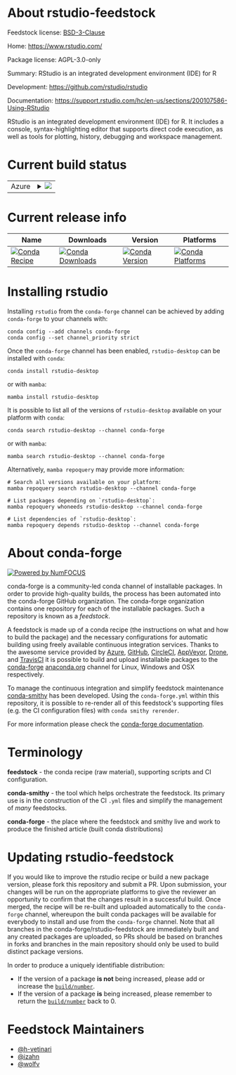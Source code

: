 About rstudio-feedstock
=======================

Feedstock license: [BSD-3-Clause](https://github.com/conda-forge/rstudio-feedstock/blob/main/LICENSE.txt)

Home: https://www.rstudio.com/

Package license: AGPL-3.0-only

Summary: RStudio is an integrated development environment (IDE) for R

Development: https://github.com/rstudio/rstudio

Documentation: https://support.rstudio.com/hc/en-us/sections/200107586-Using-RStudio

RStudio is an integrated development environment (IDE)
for R. It includes a console, syntax-highlighting
editor that supports direct code execution, as well
as tools for plotting, history, debugging and
workspace management.


Current build status
====================


<table>
    
  <tr>
    <td>Azure</td>
    <td>
      <details>
        <summary>
          <a href="https://dev.azure.com/conda-forge/feedstock-builds/_build/latest?definitionId=16220&branchName=main">
            <img src="https://dev.azure.com/conda-forge/feedstock-builds/_apis/build/status/rstudio-feedstock?branchName=main">
          </a>
        </summary>
        <table>
          <thead><tr><th>Variant</th><th>Status</th></tr></thead>
          <tbody><tr>
              <td>linux_64_r_base4.2</td>
              <td>
                <a href="https://dev.azure.com/conda-forge/feedstock-builds/_build/latest?definitionId=16220&branchName=main">
                  <img src="https://dev.azure.com/conda-forge/feedstock-builds/_apis/build/status/rstudio-feedstock?branchName=main&jobName=linux&configuration=linux%20linux_64_r_base4.2" alt="variant">
                </a>
              </td>
            </tr><tr>
              <td>linux_64_r_base4.3</td>
              <td>
                <a href="https://dev.azure.com/conda-forge/feedstock-builds/_build/latest?definitionId=16220&branchName=main">
                  <img src="https://dev.azure.com/conda-forge/feedstock-builds/_apis/build/status/rstudio-feedstock?branchName=main&jobName=linux&configuration=linux%20linux_64_r_base4.3" alt="variant">
                </a>
              </td>
            </tr><tr>
              <td>osx_64_r_base4.2</td>
              <td>
                <a href="https://dev.azure.com/conda-forge/feedstock-builds/_build/latest?definitionId=16220&branchName=main">
                  <img src="https://dev.azure.com/conda-forge/feedstock-builds/_apis/build/status/rstudio-feedstock?branchName=main&jobName=osx&configuration=osx%20osx_64_r_base4.2" alt="variant">
                </a>
              </td>
            </tr><tr>
              <td>osx_64_r_base4.3</td>
              <td>
                <a href="https://dev.azure.com/conda-forge/feedstock-builds/_build/latest?definitionId=16220&branchName=main">
                  <img src="https://dev.azure.com/conda-forge/feedstock-builds/_apis/build/status/rstudio-feedstock?branchName=main&jobName=osx&configuration=osx%20osx_64_r_base4.3" alt="variant">
                </a>
              </td>
            </tr>
          </tbody>
        </table>
      </details>
    </td>
  </tr>
</table>

Current release info
====================

| Name | Downloads | Version | Platforms |
| --- | --- | --- | --- |
| [![Conda Recipe](https://img.shields.io/badge/recipe-rstudio--desktop-green.svg)](https://anaconda.org/conda-forge/rstudio-desktop) | [![Conda Downloads](https://img.shields.io/conda/dn/conda-forge/rstudio-desktop.svg)](https://anaconda.org/conda-forge/rstudio-desktop) | [![Conda Version](https://img.shields.io/conda/vn/conda-forge/rstudio-desktop.svg)](https://anaconda.org/conda-forge/rstudio-desktop) | [![Conda Platforms](https://img.shields.io/conda/pn/conda-forge/rstudio-desktop.svg)](https://anaconda.org/conda-forge/rstudio-desktop) |

Installing rstudio
==================

Installing `rstudio` from the `conda-forge` channel can be achieved by adding `conda-forge` to your channels with:

```
conda config --add channels conda-forge
conda config --set channel_priority strict
```

Once the `conda-forge` channel has been enabled, `rstudio-desktop` can be installed with `conda`:

```
conda install rstudio-desktop
```

or with `mamba`:

```
mamba install rstudio-desktop
```

It is possible to list all of the versions of `rstudio-desktop` available on your platform with `conda`:

```
conda search rstudio-desktop --channel conda-forge
```

or with `mamba`:

```
mamba search rstudio-desktop --channel conda-forge
```

Alternatively, `mamba repoquery` may provide more information:

```
# Search all versions available on your platform:
mamba repoquery search rstudio-desktop --channel conda-forge

# List packages depending on `rstudio-desktop`:
mamba repoquery whoneeds rstudio-desktop --channel conda-forge

# List dependencies of `rstudio-desktop`:
mamba repoquery depends rstudio-desktop --channel conda-forge
```


About conda-forge
=================

[![Powered by
NumFOCUS](https://img.shields.io/badge/powered%20by-NumFOCUS-orange.svg?style=flat&colorA=E1523D&colorB=007D8A)](https://numfocus.org)

conda-forge is a community-led conda channel of installable packages.
In order to provide high-quality builds, the process has been automated into the
conda-forge GitHub organization. The conda-forge organization contains one repository
for each of the installable packages. Such a repository is known as a *feedstock*.

A feedstock is made up of a conda recipe (the instructions on what and how to build
the package) and the necessary configurations for automatic building using freely
available continuous integration services. Thanks to the awesome service provided by
[Azure](https://azure.microsoft.com/en-us/services/devops/), [GitHub](https://github.com/),
[CircleCI](https://circleci.com/), [AppVeyor](https://www.appveyor.com/),
[Drone](https://cloud.drone.io/welcome), and [TravisCI](https://travis-ci.com/)
it is possible to build and upload installable packages to the
[conda-forge](https://anaconda.org/conda-forge) [anaconda.org](https://anaconda.org/)
channel for Linux, Windows and OSX respectively.

To manage the continuous integration and simplify feedstock maintenance
[conda-smithy](https://github.com/conda-forge/conda-smithy) has been developed.
Using the ``conda-forge.yml`` within this repository, it is possible to re-render all of
this feedstock's supporting files (e.g. the CI configuration files) with ``conda smithy rerender``.

For more information please check the [conda-forge documentation](https://conda-forge.org/docs/).

Terminology
===========

**feedstock** - the conda recipe (raw material), supporting scripts and CI configuration.

**conda-smithy** - the tool which helps orchestrate the feedstock.
                   Its primary use is in the construction of the CI ``.yml`` files
                   and simplify the management of *many* feedstocks.

**conda-forge** - the place where the feedstock and smithy live and work to
                  produce the finished article (built conda distributions)


Updating rstudio-feedstock
==========================

If you would like to improve the rstudio recipe or build a new
package version, please fork this repository and submit a PR. Upon submission,
your changes will be run on the appropriate platforms to give the reviewer an
opportunity to confirm that the changes result in a successful build. Once
merged, the recipe will be re-built and uploaded automatically to the
`conda-forge` channel, whereupon the built conda packages will be available for
everybody to install and use from the `conda-forge` channel.
Note that all branches in the conda-forge/rstudio-feedstock are
immediately built and any created packages are uploaded, so PRs should be based
on branches in forks and branches in the main repository should only be used to
build distinct package versions.

In order to produce a uniquely identifiable distribution:
 * If the version of a package **is not** being increased, please add or increase
   the [``build/number``](https://docs.conda.io/projects/conda-build/en/latest/resources/define-metadata.html#build-number-and-string).
 * If the version of a package **is** being increased, please remember to return
   the [``build/number``](https://docs.conda.io/projects/conda-build/en/latest/resources/define-metadata.html#build-number-and-string)
   back to 0.

Feedstock Maintainers
=====================

* [@h-vetinari](https://github.com/h-vetinari/)
* [@izahn](https://github.com/izahn/)
* [@wolfv](https://github.com/wolfv/)

